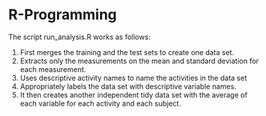 # R-Programming

The script run_analysis.R works as follows:

 1. First merges the training and the test sets to create one data set.
 2. Extracts only the measurements on the mean and standard deviation for each measurement.
 3. Uses descriptive activity names to name the activities in the data set
 4. Appropriately labels the data set with descriptive variable names.
 5. It then creates another independent tidy data set with the average of each variable for each activity and each subject.
